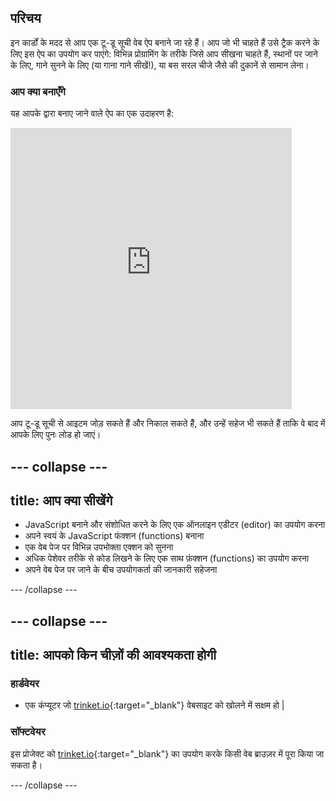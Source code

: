 ## परिचय

इन कार्डों के मदद से आप एक टू-डू सूची वेब ऐप बनाने जा रहे हैं। आप जो भी चाहते हैं उसे ट्रैक करने के लिए इस ऐप का उपयोग कर पाएंगे: विभिन्न प्रोग्रामिंग के तरीके जिसे आप सीखना चाहते हैं, स्थानों पर जाने के लिए, गाने सुनने के लिए (या गाना गाने सीखें!), या बस सरल चीजे जैसे की दुकानें से सामान लेना।

### आप क्या बनाएँगे

यह आपके द्वारा बनाए जाने वाले ऐप का एक उदाहरण है:

<div class="app-preview">
  <iframe allowtransparency="true" width="450px" height="450px" src="https://philipharney.github.io/to-do-list/" frameborder="0"></iframe>
</div>

आप टू-डू सूची से आइटम जोड़ सकते हैं और निकाल सकते हैं, और उन्हें सहेज भी सकते हैं ताकि वे बाद में आपके लिए पुनः लोड हो जाएं।

--- collapse ---
---
title: आप क्या सीखेंगे
---

  - JavaScript बनाने और संशोधित करने के लिए एक ऑनलाइन एडीटर (editor) का उपयोग करना
  - अपने स्वयं के JavaScript फंक्शन (functions) बनाना
  - एक वेब पेज पर विभिन्न उपभोक्ता एक्शन को सुनना
  - अधिक पेशेवर तरीके से कोड लिखने के लिए एक साथ फ़ंक्शन (functions) का उपयोग करना
  - अपने वेब पेज पर जाने के बीच उपयोगकर्ता की जानकारी सहेजना

--- /collapse ---

--- collapse ---
---
title: आपको किन चीज़ों की आवश्यकता होगी
---

### हार्डवेयर

+ एक कंप्यूटर जो [trinket.io](https://trinket.io){:target="_blank"} वेबसाइट को खोलने में सक्षम हो |

### सॉफ्टवेयर

इस प्रोजेक्ट को [trinket.io](https://trinket.io){:target="_blank"} का उपयोग करके किसी वेब ब्राउज़र में पूरा किया जा सकता है।

--- /collapse ---
